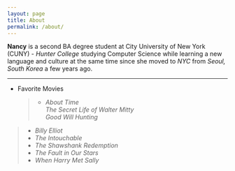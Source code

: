 ```yaml
---
layout: page
title: About
permalink: /about/
---
```


**Nancy** is a second BA degree student at City University of New York (CUNY) - _Hunter College_ studying Computer Science while learning a new language and culture at the same time since she moved to _NYC_ from _Seoul, South Korea_ a few years ago.

***
* Favorite Movies
  >  * _About Time_  
  > _The Secret Life of Walter Mitty_  
  > _Good Will Hunting_
> * _Billy Elliot_
> * _The Intouchable_
> * _The Shawshank Redemption_
> * _The Fault in Our Stars_ 
> * _When Harry Met Sally_        

